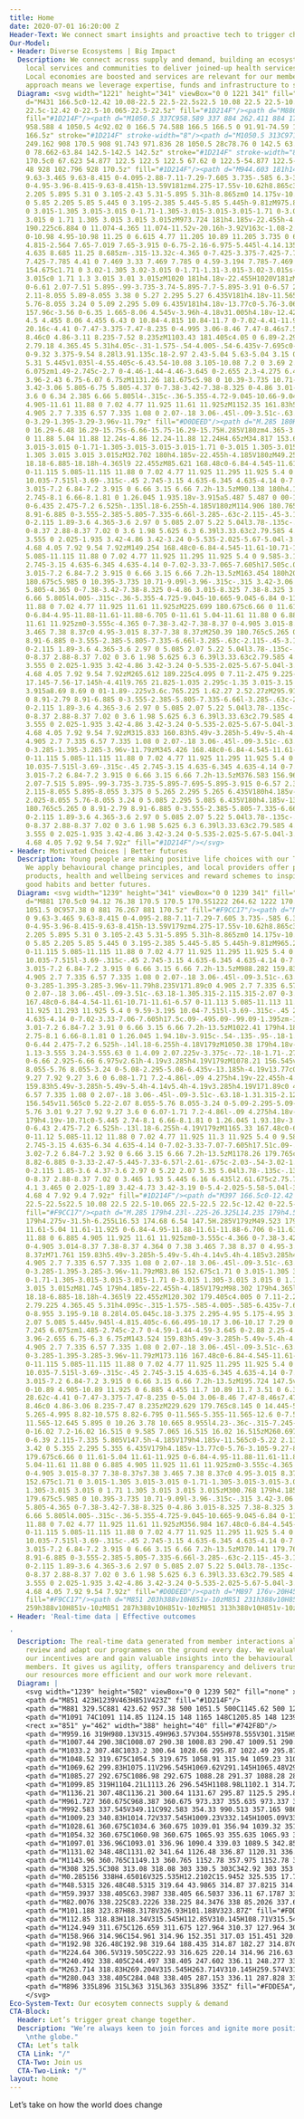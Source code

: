 ```yaml
---
title: Home
date: 2020-07-01 16:20:00 Z
Header-Text: We connect smart insights and proactive tech to trigger change. For good.
Our-Model:
- Header: Diverse Ecosystems | Big Impact
  Description: We connect across supply and demand, building an ecosystem of partners,
    local services and communities to deliver joined-up health services on the ground.
    Local economies are boosted and services are relevant for our members. This ecosystem
    approach means we leverage expertise, funds and infrastructure to scale fast.
  Diagram: <svg width="1221" height="341" viewBox="0 0 1221 341" fill="none" xmlns="http://www.w3.org/2000/svg"><path
    d="M431 166.5c0-12.42 10.08-22.5 22.5-22.5s22.5 10.08 22.5 22.5-10.065 22.5-22.5
    22.5c-12.42 0-22.5-10.065-22.5-22.5z" fill="#1D214F"/><path d="M886 176v-20H453v20h433z"
    fill="#1D214F"/><path d="M1050.5 337C958.589 337 884 262.411 884 170.5 884 78.478
    958.588 4 1050.5 4c92.02 0 166.5 74.588 166.5 166.5 0 91.91-74.59 166.5-166.5
    166.5z" stroke="#1D214F" stroke-width="8"/><path d="M1050.5 313C971.838 313 908
    249.162 908 170.5 908 91.743 971.836 28 1050.5 28c78.76 0 142.5 63.836 142.5 142.5
    0 78.662-63.84 142.5-142.5 142.5z" stroke="#1D214F" stroke-width="8"/><path d="M928
    170.5c0 67.623 54.877 122.5 122.5 122.5 67.62 0 122.5-54.877 122.5-122.5 0-67.623-54.8-122.5-122.5-122.5C982.877
    48 928 102.796 928 170.5z" fill="#1D214F"/><path d="M944.603 181h14.58c5.67 0
    9.63-3.465 9.63-8.415 0-4.095-2.88-7.11-7.29-7.605 3.735-.585 6.3-3.465 6.3-7.065
    0-4.95-3.96-8.415-9.63-8.415h-13.59V181zm4.275-17.55v-10.62h8.865c3.465 0 5.895
    2.205 5.895 5.31 0 3.105-2.43 5.31-5.895 5.31h-8.865zm0 14.175v-10.89h9.81c3.465
    0 5.85 2.205 5.85 5.445 0 3.195-2.385 5.445-5.85 5.445h-9.81zM975.839 154.675c1.71
    0 3.015-1.305 3.015-3.015 0-1.71-1.305-3.015-3.015-3.015-1.71 0-3.015 1.305-3.015
    3.015 0 1.71 1.305 3.015 3.015 3.015zM973.724 181h4.185v-22.455h-4.185V181zM994.556
    190.225c6.884 0 11.074-4.365 11.074-11.52v-20.16h-3.92V163c-1.08-2.97-4.499-5.13-8.099-5.13-6.48
    0-10.98 4.95-10.98 11.25 0 6.615 4.77 11.205 10.89 11.205 3.735 0 6.839-2.16 7.919-4.95v3.825c0
    4.815-2.564 7.65-7.019 7.65-3.915 0-6.75-2.16-6.975-5.445l-4.14.135c.18 5.265
    4.635 8.685 11.25 8.685zm-.315-13.32c-4.365 0-7.425-3.375-7.425-7.785 0-4.59 3.195-7.785
    7.425-7.785 4.41 0 7.469 3.33 7.469 7.785 0 4.59-3.194 7.785-7.469 7.785zM1022.11
    154.675c1.71 0 3.02-1.305 3.02-3.015 0-1.71-1.31-3.015-3.02-3.015s-3.01 1.305-3.01
    3.015c0 1.71 1.3 3.015 3.01 3.015zM1020 181h4.18v-22.455H1020V181zM1056.13 157.96c-4
    0-6.61 2.07-7.51 5.895-.99-3.735-3.74-5.895-7.7-5.895-3.91 0-6.57 2.34-7.38 6.39l.14-5.805h-4.19V181h4.19v-11.565c0-5.22
    2.11-8.055 5.89-8.055 3.38 0 5.27 2.295 5.27 6.435V181h4.18v-11.565c0-5.22 2.03-8.055
    5.76-8.055 3.24 0 5.09 2.295 5.09 6.435V181h4.18v-13.77c0-5.76-3.06-9.27-7.92-9.27zM1081.37
    157.96c-3.56 0-6.35 1.665-8.06 4.545v-3.96h-4.18v31.005h4.18v-12.42c1.71 2.835
    4.5 4.455 8.06 4.455 6.43 0 10.84-4.815 10.84-11.7 0-7.02-4.41-11.925-10.84-11.925zm-.86
    20.16c-4.41 0-7.47-3.375-7.47-8.235 0-4.995 3.06-8.46 7.47-8.46s7.52 3.42 7.52
    8.46c0 4.86-3.11 8.235-7.52 8.235zM1103.43 181.405c4.05 0 6.89-2.295 7.61-5.715h.13c0
    2.79.18 4.365.45 5.31h4.05c-.31-1.575-.54-4.005-.54-6.435v-7.695c0-5.31-3.91-9-9.49-9-5.45
    0-9.32 3.375-9.54 8.28l3.91.135c.18-2.97 2.43-5.04 5.63-5.04 3.15 0 5.31 2.25
    5.31 5.445v1.035l-4.55.405c-6.43.54-10.08 3.105-10.08 7.2 0 3.69 2.75 6.075 7.11
    6.075zm1.49-2.745c-2.7 0-4.46-1.44-4.46-3.645 0-2.655 2.3-4.275 6.44-4.635l4.09-.36v1.89c0
    3.96-2.43 6.75-6.07 6.75zM1131.26 181.675c5.98 0 10.39-3.735 10.71-9.09l-3.96-.315c-.32
    3.42-3.06 5.805-6.75 5.805-4.37 0-7.38-3.42-7.38-8.325 0-4.86 3.01-8.325 7.38-8.325
    3.6 0 6.34 2.385 6.66 5.805l4-.315c-.36-5.355-4.72-9.045-10.66-9.045-6.84 0-11.61
    4.905-11.61 11.88 0 7.02 4.77 11.925 11.61 11.925zM1152.35 161.83h5.49v-3.285h-5.49v-5.4h-4.14v5.4h-4.18v3.285h4.18V173.89c0
    4.905 2.7 7.335 6.57 7.335 1.08 0 2.07-.18 3.06-.45l-.09-3.51c-.63.18-1.3.315-2.11.315-2.07
    0-3.29-1.395-3.29-3.96v-11.79z" fill="#D0DEED"/><path d="M.285 180H11.76c9.63
    0 16.29-6.48 16.29-15.75s-6.66-15.75-16.29-15.75H.285V180zm4.365-3.51v-24.48h7.065c7.02
    0 11.88 5.04 11.88 12.24s-4.86 12.24-11.88 12.24H4.65zM34.817 153.675c1.71 0 3.015-1.305
    3.015-3.015 0-1.71-1.305-3.015-3.015-3.015-1.71 0-3.015 1.305-3.015 3.015 0 1.71
    1.305 3.015 3.015 3.015zM32.702 180h4.185v-22.455h-4.185V180zM49.259 180h4.365l9.045-22.455h-4.275l-6.885
    18.18-6.885-18.18h-4.365l9 22.455zM85.621 168.48c0-6.84-4.545-11.61-10.71-11.61-6.57
    0-11.115 5.085-11.115 11.88 0 7.02 4.77 11.925 11.295 11.925 5.4 0 9.585-3.195
    10.035-7.515l-3.69-.315c-.45 2.745-3.15 4.635-6.345 4.635-4.14 0-7.02-3.33-7.065-7.605h17.505c.09-.495.09-.99.09-1.395zm-17.595-1.26c.18-4.275
    3.015-7.2 6.84-7.2 3.915 0 6.66 3.15 6.66 7.2h-13.5zM90.138 180h4.185v-10.71c0-5.445
    2.745-8.1 6.66-8.1.81 0 1.26.045 1.935.18v-3.915a5.487 5.487 0 00-1.44-.18c-3.735
    0-6.435 2.475-7.2 6.525h-.135l.18-6.255h-4.185V180zM114.906 180.765c5.265 0 8.91-2.79
    8.91-6.885 0-3.555-2.385-5.805-7.335-6.66l-3.285-.63c-2.115-.45-3.105-1.485-3.105-3.24
    0-2.115 1.89-3.6 4.365-3.6 2.97 0 5.085 2.07 5.22 5.04l3.78-.135c-.135-4.635-3.825-7.875-9-7.875-4.86
    0-8.37 2.88-8.37 7.02 0 3.6 1.98 5.625 6.3 6.39l3.33.63c2.79.585 4.05 1.575 4.05
    3.555 0 2.025-1.935 3.42-4.86 3.42-3.24 0-5.535-2.025-5.67-5.04l-3.87.09c.135
    4.68 4.05 7.92 9.54 7.92zM149.254 168.48c0-6.84-4.545-11.61-10.71-11.61-6.57 0-11.115
    5.085-11.115 11.88 0 7.02 4.77 11.925 11.295 11.925 5.4 0 9.585-3.195 10.035-7.515l-3.69-.315c-.45
    2.745-3.15 4.635-6.345 4.635-4.14 0-7.02-3.33-7.065-7.605h17.505c.09-.495.09-.99.09-1.395zm-17.595-1.26c.18-4.275
    3.015-7.2 6.84-7.2 3.915 0 6.66 3.15 6.66 7.2h-13.5zM163.454 180h20.97v-3.51h-16.56v-10.935h14.985v-3.24h-14.985v-10.35h16.29V148.5h-20.7V180zM199.991
    180.675c5.985 0 10.395-3.735 10.71-9.09l-3.96-.315c-.315 3.42-3.06 5.805-6.75
    5.805-4.365 0-7.38-3.42-7.38-8.325 0-4.86 3.015-8.325 7.38-8.325 3.6 0 6.345 2.385
    6.66 5.805l4.005-.315c-.36-5.355-4.725-9.045-10.665-9.045-6.84 0-11.61 4.905-11.61
    11.88 0 7.02 4.77 11.925 11.61 11.925zM225.699 180.675c6.66 0 11.61-5.04 11.61-11.925
    0-6.84-4.95-11.88-11.61-11.88-6.705 0-11.61 5.04-11.61 11.88 0 6.885 4.905 11.925
    11.61 11.925zm0-3.555c-4.365 0-7.38-3.42-7.38-8.37 0-4.905 3.015-8.37 7.38-8.37s7.38
    3.465 7.38 8.37c0 4.95-3.015 8.37-7.38 8.37zM250.39 180.765c5.265 0 8.91-2.79
    8.91-6.885 0-3.555-2.385-5.805-7.335-6.66l-3.285-.63c-2.115-.45-3.105-1.485-3.105-3.24
    0-2.115 1.89-3.6 4.365-3.6 2.97 0 5.085 2.07 5.22 5.04l3.78-.135c-.135-4.635-3.825-7.875-9-7.875-4.86
    0-8.37 2.88-8.37 7.02 0 3.6 1.98 5.625 6.3 6.39l3.33.63c2.79.585 4.05 1.575 4.05
    3.555 0 2.025-1.935 3.42-4.86 3.42-3.24 0-5.535-2.025-5.67-5.04l-3.87.09c.135
    4.68 4.05 7.92 9.54 7.92zM265.612 189.225c4.095 0 7.11-2.475 9.225-7.605l10.17-24.075h-4.275l-6.975
    17.145-7.56-17.145h-4.41l9.765 21.825-1.035 2.295c-1.35 3.015-3.15 3.915-5.535
    3.915a8.69 8.69 0 01-1.89-.225v3.6c.765.225 1.62.27 2.52.27zM295.917 180.765c5.265
    0 8.91-2.79 8.91-6.885 0-3.555-2.385-5.805-7.335-6.66l-3.285-.63c-2.115-.45-3.105-1.485-3.105-3.24
    0-2.115 1.89-3.6 4.365-3.6 2.97 0 5.085 2.07 5.22 5.04l3.78-.135c-.135-4.635-3.825-7.875-9-7.875-4.86
    0-8.37 2.88-8.37 7.02 0 3.6 1.98 5.625 6.3 6.39l3.33.63c2.79.585 4.05 1.575 4.05
    3.555 0 2.025-1.935 3.42-4.86 3.42-3.24 0-5.535-2.025-5.67-5.04l-3.87.09c.135
    4.68 4.05 7.92 9.54 7.92zM315.833 160.83h5.49v-3.285h-5.49v-5.4h-4.14v5.4h-4.185v3.285h4.185V172.89c0
    4.905 2.7 7.335 6.57 7.335 1.08 0 2.07-.18 3.06-.45l-.09-3.51c-.63.18-1.305.315-2.115.315-2.07
    0-3.285-1.395-3.285-3.96v-11.79zM345.426 168.48c0-6.84-4.545-11.61-10.71-11.61-6.57
    0-11.115 5.085-11.115 11.88 0 7.02 4.77 11.925 11.295 11.925 5.4 0 9.585-3.195
    10.035-7.515l-3.69-.315c-.45 2.745-3.15 4.635-6.345 4.635-4.14 0-7.02-3.33-7.065-7.605h17.505c.09-.495.09-.99.09-1.395zm-17.595-1.26c.18-4.275
    3.015-7.2 6.84-7.2 3.915 0 6.66 3.15 6.66 7.2h-13.5zM376.583 156.96c-4.005 0-6.615
    2.07-7.515 5.895-.99-3.735-3.735-5.895-7.695-5.895-3.915 0-6.57 2.34-7.38 6.39l.135-5.805h-4.185V180h4.185v-11.565c0-5.22
    2.115-8.055 5.895-8.055 3.375 0 5.265 2.295 5.265 6.435V180h4.185v-11.565c0-5.22
    2.025-8.055 5.76-8.055 3.24 0 5.085 2.295 5.085 6.435V180h4.185v-13.77c0-5.76-3.06-9.27-7.92-9.27zM398.222
    180.765c5.265 0 8.91-2.79 8.91-6.885 0-3.555-2.385-5.805-7.335-6.66l-3.285-.63c-2.115-.45-3.105-1.485-3.105-3.24
    0-2.115 1.89-3.6 4.365-3.6 2.97 0 5.085 2.07 5.22 5.04l3.78-.135c-.135-4.635-3.825-7.875-9-7.875-4.86
    0-8.37 2.88-8.37 7.02 0 3.6 1.98 5.625 6.3 6.39l3.33.63c2.79.585 4.05 1.575 4.05
    3.555 0 2.025-1.935 3.42-4.86 3.42-3.24 0-5.535-2.025-5.67-5.04l-3.87.09c.135
    4.68 4.05 7.92 9.54 7.92z" fill="#1D214F"/></svg>
- Header: Motivated Choices | Better futures
  Description: Young people are making positive life choices with our Tiko platform.
    We apply behavioural change principles, and local providers offer popular local
    products, health and wellbeing services and reward schemes to inspire lasting
    good habits and better futures.
  Diagram: <svg width="1239" height="341" viewBox="0 0 1239 341" fill="none" xmlns="http://www.w3.org/2000/svg"><path
    d="M881 170.5c0 94.12 76.38 170.5 170.5 170.5S1222 264.62 1222 170.5 1145.73 0
    1051.5 0C957.38 0 881 76.267 881 170.5z" fill="#F9CC17"/><path d="M915.285 179h14.58c5.67
    0 9.63-3.465 9.63-8.415 0-4.095-2.88-7.11-7.29-7.605 3.735-.585 6.3-3.465 6.3-7.065
    0-4.95-3.96-8.415-9.63-8.415h-13.59V179zm4.275-17.55v-10.62h8.865c3.465 0 5.895
    2.205 5.895 5.31 0 3.105-2.43 5.31-5.895 5.31h-8.865zm0 14.175v-10.89h9.81c3.465
    0 5.85 2.205 5.85 5.445 0 3.195-2.385 5.445-5.85 5.445h-9.81zM965.201 167.48c0-6.84-4.545-11.61-10.71-11.61-6.57
    0-11.115 5.085-11.115 11.88 0 7.02 4.77 11.925 11.295 11.925 5.4 0 9.585-3.195
    10.035-7.515l-3.69-.315c-.45 2.745-3.15 4.635-6.345 4.635-4.14 0-7.02-3.33-7.065-7.605h17.505c.09-.495.09-.99.09-1.395zm-17.595-1.26c.18-4.275
    3.015-7.2 6.84-7.2 3.915 0 6.66 3.15 6.66 7.2h-13.5zM988.282 159.83h5.49v-3.285h-5.49v-5.4h-4.14v5.4h-8.235v-5.4h-4.14v5.4h-4.185v3.285h4.185V171.89c0
    4.905 2.7 7.335 6.57 7.335 1.08 0 2.07-.18 3.06-.45l-.09-3.51c-.63.18-1.305.315-2.115.315-2.07
    0-3.285-1.395-3.285-3.96v-11.79h8.235V171.89c0 4.905 2.7 7.335 6.57 7.335 1.08
    0 2.07-.18 3.06-.45l-.09-3.51c-.63.18-1.305.315-2.115.315-2.07 0-3.285-1.395-3.285-3.96v-11.79zM1017.89
    167.48c0-6.84-4.54-11.61-10.71-11.61-6.57 0-11.113 5.085-11.113 11.88 0 7.02 4.773
    11.925 11.293 11.925 5.4 0 9.59-3.195 10.04-7.515l-3.69-.315c-.45 2.745-3.15 4.635-6.35
    4.635-4.14 0-7.02-3.33-7.06-7.605h17.5c.09-.495.09-.99.09-1.395zm-17.59-1.26c.18-4.275
    3.01-7.2 6.84-7.2 3.91 0 6.66 3.15 6.66 7.2h-13.5zM1022.41 179h4.18v-10.71c0-5.445
    2.75-8.1 6.66-8.1.81 0 1.26.045 1.94.18v-3.915c-.54-.135-.95-.18-1.44-.18-3.74
    0-6.44 2.475-7.2 6.525h-.14l.18-6.255h-4.18V179zM1050.38 179h4.18v-19.17h5.04v-3.285h-5.04v-2.61c0-2.205
    1.13-3.555 3.24-3.555.63 0 1.4.09 2.07.225v-3.375c-.72-.18-1.71-.27-2.83-.27-3.87
    0-6.66 2.925-6.66 6.975v2.61h-4.19v3.285h4.19V179zM1078.21 156.545v11.565c0 5.22-2.07
    8.055-5.76 8.055-3.24 0-5.08-2.295-5.08-6.435v-13.185h-4.19v13.77c0 5.76 3.02
    9.27 7.92 9.27 3.6 0 6.08-1.71 7.2-4.86l-.09 4.275h4.19v-22.455h-4.19zM1094.87
    159.83h5.49v-3.285h-5.49v-5.4h-4.14v5.4h-4.19v3.285h4.19V171.89c0 4.905 2.7 7.335
    6.57 7.335 1.08 0 2.07-.18 3.06-.45l-.09-3.51c-.63.18-1.31.315-2.12.315-2.07 0-3.28-1.395-3.28-3.96v-11.79zM1119.66
    156.545v11.565c0 5.22-2.07 8.055-5.76 8.055-3.24 0-5.09-2.295-5.09-6.435v-13.185h-4.18v13.77c0
    5.76 3.01 9.27 7.92 9.27 3.6 0 6.07-1.71 7.2-4.86l-.09 4.275h4.18v-22.455h-4.18zM1129.15
    179h4.19v-10.71c0-5.445 2.74-8.1 6.66-8.1.81 0 1.26.045 1.93.18v-3.915c-.54-.135-.94-.18-1.44-.18-3.73
    0-6.43 2.475-7.2 6.525h-.13l.18-6.255h-4.19V179zM1165.33 167.48c0-6.84-4.55-11.61-10.71-11.61-6.57
    0-11.12 5.085-11.12 11.88 0 7.02 4.77 11.925 11.3 11.925 5.4 0 9.58-3.195 10.03-7.515l-3.69-.315c-.45
    2.745-3.15 4.635-6.34 4.635-4.14 0-7.02-3.33-7.07-7.605h17.51c.09-.495.09-.99.09-1.395zm-17.6-1.26c.18-4.275
    3.02-7.2 6.84-7.2 3.92 0 6.66 3.15 6.66 7.2h-13.5zM1178.26 179.765c5.18 0 8.82-2.79
    8.82-6.885 0-3.33-2.47-5.445-7.33-6.57l-2.61-.675c-2.03-.54-3.02-1.62-3.02-3.285
    0-2.115 1.85-3.6 4.37-3.6 2.97 0 5.22 2.07 5.35 5.04l3.78-.135c-.13-4.635-3.91-7.875-9.13-7.875-4.91
    0-8.37 2.88-8.37 7.02 0 3.465 1.93 5.445 6.16 6.435l2.61.675c2.75.72 4.1 1.665
    4.1 3.465 0 2.025-1.89 3.42-4.73 3.42-3.19 0-5.4-2.025-5.58-5.04l-3.82.09c.13
    4.68 4 7.92 9.4 7.92z" fill="#1D214F"/><path d="M397 166.5c0-12.42 10.08-22.5
    22.5-22.5s22.5 10.08 22.5 22.5-10.065 22.5-22.5 22.5c-12.42 0-22.5-10.065-22.5-22.5z"
    fill="#F9CC17"/><path d="M.285 179h4.23l-.225-26.325L14.235 179h4.59l9.945-26.325L28.545
    179h4.275v-31.5h-6.255L16.53 174.68 6.54 147.5H.285V179zM49.523 179.675c6.66 0
    11.61-5.04 11.61-11.925 0-6.84-4.95-11.88-11.61-11.88-6.706 0-11.61 5.04-11.61
    11.88 0 6.885 4.905 11.925 11.61 11.925zm0-3.555c-4.366 0-7.38-3.42-7.38-8.37
    0-4.905 3.014-8.37 7.38-8.37 4.364 0 7.38 3.465 7.38 8.37 0 4.95-3.015 8.37-7.38
    8.37zM71.761 159.83h5.49v-3.285h-5.49v-5.4h-4.14v5.4h-4.185v3.285h4.185V171.89c0
    4.905 2.7 7.335 6.57 7.335 1.08 0 2.07-.18 3.06-.45l-.09-3.51c-.63.18-1.305.315-2.115.315-2.07
    0-3.285-1.395-3.285-3.96v-11.79zM83.86 152.675c1.71 0 3.015-1.305 3.015-3.015
    0-1.71-1.305-3.015-3.015-3.015-1.71 0-3.015 1.305-3.015 3.015 0 1.71 1.305 3.015
    3.015 3.015zM81.745 179h4.185v-22.455h-4.185V179zM98.302 179h4.365l9.045-22.455h-4.275l-6.885
    18.18-6.885-18.18h-4.365l9 22.455zM120.302 179.405c4.005 0 7.11-2.295 7.785-5.715h.135c0
    2.79.225 4.365.45 5.31h4.095c-.315-1.575-.585-4.005-.585-6.435v-7.695c0-5.535-3.42-9-9.27-9-4.995
    0-8.955 3.195-9.18 8.28l4.05.045c.18-3.375 2.295-4.95 5.175-4.95 3.195 0 5.085
    2.07 5.085 5.445v.945l-4.815.405c-6.66.495-10.17 3.06-10.17 7.29 0 3.69 2.88 6.075
    7.245 6.075zm1.485-2.745c-2.7 0-4.59-1.44-4.59-3.645 0-2.88 2.25-4.365 6.57-4.725l4.32-.36v1.98c0
    3.96-2.655 6.75-6.3 6.75zM143.524 159.83h5.49v-3.285h-5.49v-5.4h-4.14v5.4h-4.185v3.285h4.185V171.89c0
    4.905 2.7 7.335 6.57 7.335 1.08 0 2.07-.18 3.06-.45l-.09-3.51c-.63.18-1.305.315-2.115.315-2.07
    0-3.285-1.395-3.285-3.96v-11.79zM173.116 167.48c0-6.84-4.545-11.61-10.71-11.61-6.57
    0-11.115 5.085-11.115 11.88 0 7.02 4.77 11.925 11.295 11.925 5.4 0 9.585-3.195
    10.035-7.515l-3.69-.315c-.45 2.745-3.15 4.635-6.345 4.635-4.14 0-7.02-3.33-7.065-7.605h17.505c.09-.495.09-.99.09-1.395zm-17.595-1.26c.18-4.275
    3.015-7.2 6.84-7.2 3.915 0 6.66 3.15 6.66 7.2h-13.5zM195.724 147.5v13.005c-1.71-2.88-4.5-4.545-8.01-4.545-6.435
    0-10.89 4.905-10.89 11.925 0 6.885 4.455 11.7 10.89 11.7 3.51 0 6.3-1.62 8.01-4.455V179h4.185v-31.5h-4.185zm-7.2
    28.62c-4.41 0-7.47-3.375-7.47-8.235 0-5.04 3.06-8.46 7.47-8.46s7.47 3.465 7.47
    8.46c0 4.86-3.06 8.235-7.47 8.235zM229.629 179.765c8.145 0 14.445-5.4 14.85-12.42l-4.275-.315c-.45
    5.265-4.995 8.82-10.575 8.82-6.795 0-11.565-5.355-11.565-12.6 0-7.515 4.995-12.645
    11.565-12.645 5.895 0 10.26 3.78 10.665 8.955l4.23-.36c-.315-7.245-6.885-12.465-14.895-12.465-9.225
    0-16.02 7.2-16.02 16.515 0 9.585 7.065 16.515 16.02 16.515zM260.697 155.96c-3.78
    0-6.39 2.115-7.335 5.805V147.5h-4.185V179h4.185v-11.565c0-5.22 2.115-8.055 5.94-8.055
    3.42 0 5.355 2.295 5.355 6.435V179h4.185v-13.77c0-5.76-3.105-9.27-8.145-9.27zM284.718
    179.675c6.66 0 11.61-5.04 11.61-11.925 0-6.84-4.95-11.88-11.61-11.88-6.705 0-11.61
    5.04-11.61 11.88 0 6.885 4.905 11.925 11.61 11.925zm0-3.555c-4.365 0-7.38-3.42-7.38-8.37
    0-4.905 3.015-8.37 7.38-8.37s7.38 3.465 7.38 8.37c0 4.95-3.015 8.37-7.38 8.37zM302.883
    152.675c1.71 0 3.015-1.305 3.015-3.015 0-1.71-1.305-3.015-3.015-3.015-1.71 0-3.015
    1.305-3.015 3.015 0 1.71 1.305 3.015 3.015 3.015zM300.768 179h4.185v-22.455h-4.185V179zM321.061
    179.675c5.985 0 10.395-3.735 10.71-9.09l-3.96-.315c-.315 3.42-3.06 5.805-6.75
    5.805-4.365 0-7.38-3.42-7.38-8.325 0-4.86 3.015-8.325 7.38-8.325 3.6 0 6.345 2.385
    6.66 5.805l4.005-.315c-.36-5.355-4.725-9.045-10.665-9.045-6.84 0-11.61 4.905-11.61
    11.88 0 7.02 4.77 11.925 11.61 11.925zM356.984 167.48c0-6.84-4.545-11.61-10.71-11.61-6.57
    0-11.115 5.085-11.115 11.88 0 7.02 4.77 11.925 11.295 11.925 5.4 0 9.585-3.195
    10.035-7.515l-3.69-.315c-.45 2.745-3.15 4.635-6.345 4.635-4.14 0-7.02-3.33-7.065-7.605h17.505c.09-.495.09-.99.09-1.395zm-17.595-1.26c.18-4.275
    3.015-7.2 6.84-7.2 3.915 0 6.66 3.15 6.66 7.2h-13.5zM370.141 179.765c5.265 0 8.91-2.79
    8.91-6.885 0-3.555-2.385-5.805-7.335-6.66l-3.285-.63c-2.115-.45-3.105-1.485-3.105-3.24
    0-2.115 1.89-3.6 4.365-3.6 2.97 0 5.085 2.07 5.22 5.04l3.78-.135c-.135-4.635-3.825-7.875-9-7.875-4.86
    0-8.37 2.88-8.37 7.02 0 3.6 1.98 5.625 6.3 6.39l3.33.63c2.79.585 4.05 1.575 4.05
    3.555 0 2.025-1.935 3.42-4.86 3.42-3.24 0-5.535-2.025-5.67-5.04l-3.87.09c.135
    4.68 4.05 7.92 9.54 7.92z" fill="#D0DEED"/><path d="M897 176v-20H451v20h446z"
    fill="#F9CC17"/><path d="M851 203h388v10H851v-10zM851 231h388v10H851v-10zM851
    259h388v10H851v-10zM851 287h388v10H851v-10zM851 313h388v10H851v-10z" fill="#1D214F"/></svg>
- Header: 'Real-time data | Effective outcomes

'
  Description: The real-time data generated from member interactions allows us to
    review and adapt our programmes on the ground every day. We evaluate how effective
    our incentives are and gain valuable insights into the behavioural trends of our
    members. It gives us agility, offers transparency and delivers trust. This makes
    our resources more efficient and our work more relevant.
  Diagram: |
    <svg width="1239" height="502" viewBox="0 0 1239 502" fill="none" xmlns="http://www.w3.org/2000/svg">
    <path d="M851 423H1239V463H851V423Z" fill="#1D214F"/>
    <path d="M881 329.5C881 423.62 957.38 500 1051.5 500C1145.62 500 1222 423.62 1222 329.5C1222 235.38 1145.73 159 1051.5 159C957.38 159 881 235.267 881 329.5Z" fill="#FDDE5A"/>
    <path d="M1091 74C1091 114.85 1124.15 148 1165 148C1205.85 148 1239 114.85 1239 74C1239 33.1504 1205.9 -1.44691e-06 1165 -3.23465e-06C1124.15 -5.02024e-06 1091 33.1014 1091 74Z" fill="#FDDE5A"/>
    <rect x="851" y="462" width="388" height="40" fill="#742F8D"/>
    <path d="M959.16 319H980.13V315.49H963.57V304.555H978.555V301.315H963.57V290.965H979.86V287.5H959.16V319Z" fill="#742F8D"/>
    <path d="M1007.44 290.38C1008.07 290.38 1008.83 290.47 1009.51 290.605V287.23C1008.79 287.05 1007.8 286.96 1006.67 286.96C1002.8 286.96 1000.01 289.885 1000.01 293.935V296.545H992.092V293.935C992.092 291.73 993.217 290.38 995.332 290.38C995.962 290.38 996.727 290.47 997.402 290.605V287.23C996.682 287.05 995.692 286.96 994.567 286.96C990.697 286.96 987.907 289.885 987.907 293.935V296.545H983.722V299.83H987.907V319H992.092V299.83H1000.01V319H1004.2V299.83H1009.24V296.545H1004.2V293.935C1004.2 291.73 1005.32 290.38 1007.44 290.38Z" fill="#742F8D"/>
    <path d="M1033.2 307.48C1033.2 300.64 1028.66 295.87 1022.49 295.87C1015.92 295.87 1011.38 300.955 1011.38 307.75C1011.38 314.77 1016.15 319.675 1022.67 319.675C1028.07 319.675 1032.26 316.48 1032.71 312.16L1029.02 311.845C1028.57 314.59 1025.87 316.48 1022.67 316.48C1018.53 316.48 1015.65 313.15 1015.61 308.875H1033.11C1033.2 308.38 1033.2 307.885 1033.2 307.48ZM1015.61 306.22C1015.79 301.945 1018.62 299.02 1022.45 299.02C1026.36 299.02 1029.11 302.17 1029.11 306.22H1015.61Z" fill="#742F8D"/>
    <path d="M1048.52 319.675C1054.5 319.675 1058.91 315.94 1059.23 310.585L1055.27 310.27C1054.95 313.69 1052.21 316.075 1048.52 316.075C1044.15 316.075 1041.14 312.655 1041.14 307.75C1041.14 302.89 1044.15 299.425 1048.52 299.425C1052.12 299.425 1054.86 301.81 1055.18 305.23L1059.18 304.915C1058.82 299.56 1054.46 295.87 1048.52 295.87C1041.68 295.87 1036.91 300.775 1036.91 307.75C1036.91 314.77 1041.68 319.675 1048.52 319.675Z" fill="#742F8D"/>
    <path d="M1069.62 299.83H1075.11V296.545H1069.62V291.145H1065.48V296.545H1061.29V299.83H1065.48V307.93V311.89C1065.48 316.795 1068.18 319.225 1072.05 319.225C1073.13 319.225 1074.12 319.045 1075.11 318.775L1075.02 315.265C1074.39 315.445 1073.71 315.58 1072.9 315.58C1070.83 315.58 1069.62 314.185 1069.62 311.62V307.93V299.83Z" fill="#742F8D"/>
    <path d="M1085.27 292.675C1086.98 292.675 1088.28 291.37 1088.28 289.66C1088.28 287.95 1086.98 286.645 1085.27 286.645C1083.56 286.645 1082.25 287.95 1082.25 289.66C1082.25 291.37 1083.56 292.675 1085.27 292.675ZM1078.29 318.73L1082.34 319.54L1089 296.815L1085 296.005L1078.29 318.73Z" fill="#742F8D"/>
    <path d="M1099.85 319H1104.21L1113.26 296.545H1108.98L1102.1 314.725L1095.21 296.545H1090.85L1099.85 319Z" fill="#742F8D"/>
    <path d="M1136.21 307.48C1136.21 300.64 1131.67 295.87 1125.5 295.87C1118.93 295.87 1114.39 300.955 1114.39 307.75C1114.39 314.77 1119.16 319.675 1125.68 319.675C1131.08 319.675 1135.27 316.48 1135.72 312.16L1132.03 311.845C1131.58 314.59 1128.88 316.48 1125.68 316.48C1121.54 316.48 1118.66 313.15 1118.62 308.875H1136.12C1136.21 308.38 1136.21 307.885 1136.21 307.48ZM1118.62 306.22C1118.8 301.945 1121.63 299.02 1125.46 299.02C1129.37 299.02 1132.12 302.17 1132.12 306.22H1118.62Z" fill="#742F8D"/>
    <path d="M961.727 360.675C968.387 360.675 973.337 355.635 973.337 348.75C973.337 341.91 968.387 336.87 961.727 336.87C955.022 336.87 950.117 341.91 950.117 348.75C950.117 355.635 955.022 360.675 961.727 360.675ZM961.727 357.12C957.362 357.12 954.347 353.7 954.347 348.75C954.347 343.845 957.362 340.38 961.727 340.38C966.092 340.38 969.107 343.845 969.107 348.75C969.107 353.7 966.092 357.12 961.727 357.12Z" fill="#742F8D"/>
    <path d="M992.583 337.545V349.11C992.583 354.33 990.513 357.165 986.823 357.165C983.583 357.165 981.738 354.87 981.738 350.73V337.545H977.553V351.315C977.553 357.075 980.568 360.585 985.473 360.585C989.073 360.585 991.548 358.875 992.673 355.725L992.583 360H996.768V337.545H992.583Z" fill="#742F8D"/>
    <path d="M1009.23 340.83H1014.72V337.545H1009.23V332.145H1005.09V337.545H1000.91V340.83H1005.09V348.93V352.89C1005.09 357.795 1007.79 360.225 1011.66 360.225C1012.74 360.225 1013.73 360.045 1014.72 359.775L1014.63 356.265C1014 356.445 1013.33 356.58 1012.52 356.58C1010.45 356.58 1009.23 355.185 1009.23 352.62V348.93V340.83Z" fill="#742F8D"/>
    <path d="M1028.61 360.675C1034.6 360.675 1039.01 356.94 1039.32 351.585L1035.36 351.27C1035.05 354.69 1032.3 357.075 1028.61 357.075C1024.25 357.075 1021.23 353.655 1021.23 348.75C1021.23 343.89 1024.25 340.425 1028.61 340.425C1032.21 340.425 1034.96 342.81 1035.27 346.23L1039.28 345.915C1038.92 340.56 1034.55 336.87 1028.61 336.87C1021.77 336.87 1017 341.775 1017 348.75C1017 355.77 1021.77 360.675 1028.61 360.675Z" fill="#742F8D"/>
    <path d="M1054.32 360.675C1060.98 360.675 1065.93 355.635 1065.93 348.75C1065.93 341.91 1060.98 336.87 1054.32 336.87C1047.62 336.87 1042.71 341.91 1042.71 348.75C1042.71 355.635 1047.62 360.675 1054.32 360.675ZM1054.32 357.12C1049.96 357.12 1046.94 353.7 1046.94 348.75C1046.94 343.845 1049.96 340.38 1054.32 340.38C1058.69 340.38 1061.7 343.845 1061.7 348.75C1061.7 353.7 1058.69 357.12 1054.32 357.12Z" fill="#742F8D"/>
    <path d="M1097.01 336.96C1093.01 336.96 1090.4 339.03 1089.5 342.855C1088.51 339.12 1085.76 336.96 1081.8 336.96C1077.89 336.96 1075.23 339.3 1074.42 343.35L1074.56 337.545H1070.37V360H1074.56V348.435C1074.56 343.215 1076.67 340.38 1080.45 340.38C1083.83 340.38 1085.72 342.675 1085.72 346.815V360H1089.9V348.435C1089.9 343.215 1091.93 340.38 1095.66 340.38C1098.9 340.38 1100.75 342.675 1100.75 346.815V360H1104.93V346.23C1104.93 340.47 1101.87 336.96 1097.01 336.96Z" fill="#742F8D"/>
    <path d="M1131.02 348.48C1131.02 341.64 1126.48 336.87 1120.31 336.87C1113.74 336.87 1109.2 341.955 1109.2 348.75C1109.2 355.77 1113.97 360.675 1120.49 360.675C1125.89 360.675 1130.08 357.48 1130.53 353.16L1126.84 352.845C1126.39 355.59 1123.69 357.48 1120.49 357.48C1116.35 357.48 1113.47 354.15 1113.43 349.875H1130.93C1131.02 349.38 1131.02 348.885 1131.02 348.48ZM1113.43 347.22C1113.61 342.945 1116.44 340.02 1120.27 340.02C1124.18 340.02 1126.93 343.17 1126.93 347.22H1113.43Z" fill="#742F8D"/>
    <path d="M1143.96 360.765C1149.13 360.765 1152.78 357.975 1152.78 353.88C1152.78 350.55 1150.3 348.435 1145.44 347.31L1142.83 346.635C1140.81 346.095 1139.82 345.015 1139.82 343.35C1139.82 341.235 1141.66 339.75 1144.18 339.75C1147.15 339.75 1149.4 341.82 1149.54 344.79L1153.32 344.655C1153.18 340.02 1149.4 336.78 1144.18 336.78C1139.28 336.78 1135.81 339.66 1135.81 343.8C1135.81 347.265 1137.75 349.245 1141.98 350.235L1144.59 350.91C1147.33 351.63 1148.68 352.575 1148.68 354.375C1148.68 356.4 1146.79 357.795 1143.96 357.795C1140.76 357.795 1138.56 355.77 1138.38 352.755L1134.55 352.845C1134.69 357.525 1138.56 360.765 1143.96 360.765Z" fill="#742F8D"/>
    <path d="M308 325.5C308 313.08 318.08 303 330.5 303C342.92 303 353 313.08 353 325.5C353 337.92 342.935 348 330.5 348C318.08 348 308 337.935 308 325.5Z" fill="#FDDE5A"/>
    <path d="M0.285156 338H4.65016V325.535H12.2102C15.9452 325.535 17.7002 326.975 18.0152 330.215L18.4202 335.21C18.5552 336.335 18.7352 337.325 18.9602 338H23.4152C23.1002 337.235 22.8752 336.155 22.7852 334.85L22.3352 329.855C22.0202 325.85 19.8602 323.825 15.7202 323.555C20.2652 323.105 23.4152 319.82 23.4152 315.59C23.4152 310.235 19.0502 306.5 12.7952 306.5H0.285156V338ZM4.65016 322.07V310.01H12.5702C16.3502 310.01 18.9602 312.485 18.9602 316.085C18.9602 319.64 16.3502 322.07 12.5702 322.07H4.65016Z" fill="#FDDE5A"/>
    <path d="M48.5315 326.48C48.5315 319.64 43.9865 314.87 37.8215 314.87C31.2515 314.87 26.7065 319.955 26.7065 326.75C26.7065 333.77 31.4765 338.675 38.0015 338.675C43.4015 338.675 47.5865 335.48 48.0365 331.16L44.3465 330.845C43.8965 333.59 41.1965 335.48 38.0015 335.48C33.8615 335.48 30.9815 332.15 30.9365 327.875H48.4415C48.5315 327.38 48.5315 326.885 48.5315 326.48ZM30.9365 325.22C31.1165 320.945 33.9515 318.02 37.7765 318.02C41.6915 318.02 44.4365 321.17 44.4365 325.22H30.9365Z" fill="#FDDE5A"/>
    <path d="M59.3937 338.405C63.3987 338.405 66.5037 336.11 67.1787 332.69H67.3137C67.3137 335.48 67.5387 337.055 67.7637 338H71.8587C71.5437 336.425 71.2737 333.995 71.2737 331.565V323.87C71.2737 318.335 67.8537 314.87 62.0037 314.87C57.0087 314.87 53.0487 318.065 52.8237 323.15L56.8737 323.195C57.0537 319.82 59.1687 318.245 62.0487 318.245C65.2437 318.245 67.1337 320.315 67.1337 323.69V324.635L62.3187 325.04C55.6587 325.535 52.1487 328.1 52.1487 332.33C52.1487 336.02 55.0287 338.405 59.3937 338.405ZM60.8787 335.66C58.1787 335.66 56.2887 334.22 56.2887 332.015C56.2887 329.135 58.5387 327.65 62.8587 327.29L67.1787 326.93V328.91C67.1787 332.87 64.5237 335.66 60.8787 335.66Z" fill="#FDDE5A"/>
    <path d="M82.0076 338.225C83.2226 338.225 84.3476 338 85.2026 337.685L85.0676 334.175C84.5276 334.4 83.9426 334.535 83.4026 334.535C81.5126 334.535 80.6126 333.365 80.6126 330.935V327.47V306.5H76.4276V327.47V331.745C76.4276 336.245 78.7226 338.225 82.0076 338.225Z" fill="#FDDE5A"/>
    <path d="M101.188 323.87H88.3178V326.93H101.188V323.87Z" fill="#FDDE5A"/>
    <path d="M112.85 318.83H118.34V315.545H112.85V310.145H108.71V315.545H104.525V318.83H108.71V326.93V330.89C108.71 335.795 111.41 338.225 115.28 338.225C116.36 338.225 117.35 338.045 118.34 337.775L118.25 334.265C117.62 334.445 116.945 334.58 116.135 334.58C114.065 334.58 112.85 333.185 112.85 330.62V326.93V318.83Z" fill="#FDDE5A"/>
    <path d="M124.949 311.675C126.659 311.675 127.964 310.37 127.964 308.66C127.964 306.95 126.659 305.645 124.949 305.645C123.239 305.645 121.934 306.95 121.934 308.66C121.934 310.37 123.239 311.675 124.949 311.675ZM122.834 338H127.019V315.545H122.834V338Z" fill="#FDDE5A"/>
    <path d="M158.966 314.96C154.961 314.96 152.351 317.03 151.451 320.855C150.461 317.12 147.716 314.96 143.756 314.96C139.841 314.96 137.186 317.3 136.376 321.35L136.511 315.545H132.326V338H136.511V326.435C136.511 321.215 138.626 318.38 142.406 318.38C145.781 318.38 147.671 320.675 147.671 324.815V338H151.856V326.435C151.856 321.215 153.881 318.38 157.616 318.38C160.856 318.38 162.701 320.675 162.701 324.815V338H166.886V324.23C166.886 318.47 163.826 314.96 158.966 314.96Z" fill="#FDDE5A"/>
    <path d="M192.98 326.48C192.98 319.64 188.435 314.87 182.27 314.87C175.7 314.87 171.155 319.955 171.155 326.75C171.155 333.77 175.925 338.675 182.45 338.675C187.85 338.675 192.035 335.48 192.485 331.16L188.795 330.845C188.345 333.59 185.645 335.48 182.45 335.48C178.31 335.48 175.43 332.15 175.385 327.875H192.89C192.98 327.38 192.98 326.885 192.98 326.48ZM175.385 325.22C175.565 320.945 178.4 318.02 182.225 318.02C186.14 318.02 188.885 321.17 188.885 325.22H175.385Z" fill="#FDDE5A"/>
    <path d="M224.64 306.5V319.505C222.93 316.625 220.14 314.96 216.63 314.96C210.195 314.96 205.74 319.865 205.74 326.885C205.74 333.77 210.195 338.585 216.63 338.585C220.14 338.585 222.93 336.965 224.64 334.13V338H228.825V333.23V306.5H224.64ZM217.44 335.12C213.03 335.12 209.97 331.745 209.97 326.885C209.97 321.845 213.03 318.425 217.44 318.425C221.85 318.425 224.91 321.89 224.91 326.885C224.91 331.745 221.85 335.12 217.44 335.12Z" fill="#FDDE5A"/>
    <path d="M240.492 338.405C244.497 338.405 247.602 336.11 248.277 332.69H248.412C248.412 335.48 248.637 337.055 248.862 338H252.957C252.642 336.425 252.372 333.995 252.372 331.565V323.87C252.372 318.335 248.952 314.87 243.102 314.87C238.107 314.87 234.147 318.065 233.922 323.15L237.972 323.195C238.152 319.82 240.267 318.245 243.147 318.245C246.342 318.245 248.232 320.315 248.232 323.69V324.635L243.417 325.04C236.757 325.535 233.247 328.1 233.247 332.33C233.247 336.02 236.127 338.405 240.492 338.405ZM241.977 335.66C239.277 335.66 237.387 334.22 237.387 332.015C237.387 329.135 239.637 327.65 243.957 327.29L248.277 326.93V328.91C248.277 332.87 245.622 335.66 241.977 335.66Z" fill="#FDDE5A"/>
    <path d="M263.714 318.83H269.204V315.545H263.714V310.145H259.574V315.545H255.389V318.83H259.574V326.93V330.89C259.574 335.795 262.274 338.225 266.144 338.225C267.224 338.225 268.214 338.045 269.204 337.775L269.114 334.265C268.484 334.445 267.809 334.58 266.999 334.58C264.929 334.58 263.714 333.185 263.714 330.62V326.93V318.83Z" fill="#FDDE5A"/>
    <path d="M280.043 338.405C284.048 338.405 287.153 336.11 287.828 332.69H287.963C287.963 335.48 288.188 337.055 288.413 338H292.508C292.193 336.425 291.923 333.995 291.923 331.565V323.87C291.923 318.335 288.503 314.87 282.653 314.87C277.658 314.87 273.698 318.065 273.473 323.15L277.523 323.195C277.703 319.82 279.818 318.245 282.698 318.245C285.893 318.245 287.783 320.315 287.783 323.69V324.635L282.968 325.04C276.308 325.535 272.798 328.1 272.798 332.33C272.798 336.02 275.678 338.405 280.043 338.405ZM281.528 335.66C278.828 335.66 276.938 334.22 276.938 332.015C276.938 329.135 279.188 327.65 283.508 327.29L287.828 326.93V328.91C287.828 332.87 285.173 335.66 281.528 335.66Z" fill="#FDDE5A"/>
    <path d="M896 335L896 315L363 315L363 335L896 335Z" fill="#FDDE5A"/>
    </svg>
Eco-System-Text: Our ecosytem connects supply & demand
CTA-Block:
  Header: Let’s trigger great change together.
  Description: "We’re always keen to join forces and ignite more positive impact across
    \nthe globe."
  CTA: Let’s talk
  CTA Link: "/"
  CTA-Two: Join us
  CTA-Two-Link: "/"
layout: home
---
```


Let’s take on how the world does change

